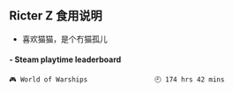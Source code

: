 ## Ricter Z 食用说明
- 喜欢猫猫，是个冇猫孤儿

<!-- steam-box start -->
#### - Steam playtime leaderboard
```text
🎮 World of Warships                 🕘 174 hrs 42 mins
```
<!-- Powered by https://github.com/YouEclipse/steam-box . -->
<!-- steam-box end -->
